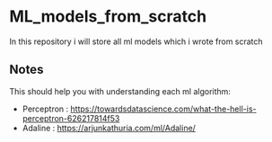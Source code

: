 # ML_models_from_scratch
In this repository i will store all ml models which i wrote from scratch

## Notes
This should help you with understanding each ml algorithm:
- Perceptron : https://towardsdatascience.com/what-the-hell-is-perceptron-626217814f53
- Adaline : https://arjunkathuria.com/ml/Adaline/ 
